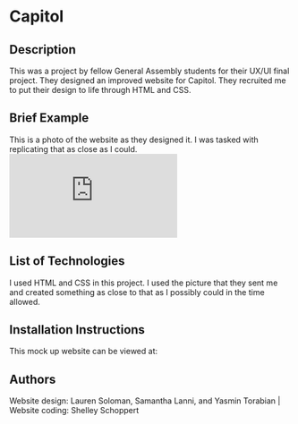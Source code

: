 # Capitol

## Description
This was a project by fellow General Assembly students for their UX/UI final project. They designed an improved website for Capitol.  They recruited me to put their design to life through HTML and CSS. 

## Brief Example
This is a photo of the website as they designed it. I was tasked with replicating that as close as I could.
![alt text](https://github.com/schop23/capitol/blob/master/img/Capitol%20revised.pdf?raw=true)

## List of Technologies
I used HTML and CSS in this project. I used the picture that they sent me and created something as close to that as I possibly could in the time allowed. 

## Installation Instructions
This mock up website can be viewed at: 

## Authors
Website design: Lauren Soloman, Samantha Lanni, and Yasmin Torabian  |   Website coding: Shelley Schoppert
